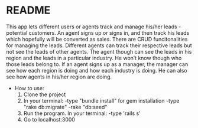 # README

This app lets different users or agents track and manage his/her leads - potential customers. An agent signs up or signs in, and then track his leads which hopefully will be converted as sales. There are CRUD funcitonalities for managing the leads. Different agents can track their respective leads but not see the leads of other agents. The agent though can see the leads in his region and the leads in a particular industry. He won’t know though who those leads belong to. If an agent signs up as a manager, the manager can see how each region is doing and how each industry is doing. He can also see how agents in his/her region are doing.

* How to use:
  1. Clone the project
  2. In your terminal:
     -type "bundle install" for gem installation
     -type "rake db:migrate"
     -rake "db:seed"
  3. Run the program. In your terminal:
     -type 'rails s'
  4. Go to localhost:3000
